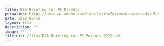 ```yaml
---
title: DSA Briefing for P6 Parents
permalink: https://acrobat.adobe.com/link/review?uri=urn:aaid:scds:US:5d78598e-495c-3dce-9078-8cbb4c81a419/
date: 2022-06-16
layout: file
description: ""
image: ""
file_url: /files/DSA Briefing for P6 Parents 2022.pdf
---
```




